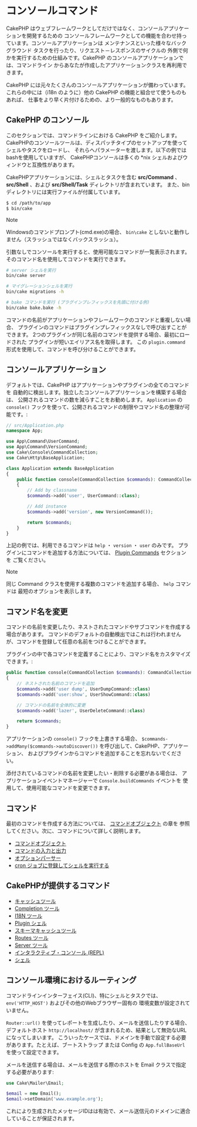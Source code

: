 # コンソールコマンド

CakePHP はウェブフレームワークとしてだけではなく、コンソールアプリケーションを開発するための
コンソールフレームワークとしての機能を合わせ持っています。コンソールアプリケーションは
メンテナンスといった様々なバックグラウンド タスクを行ったり、リクエスト－レスポンスのサイクルの
外側で何かを実行するための仕組みです。CakePHP のコンソールアプリケーションでは、コマンドライン
からあなたが作成したアプリケーションクラスを再利用できます。

CakePHP には元々たくさんのコンソールアプリケーションが備わっています。
これらの中には（i18n のように）他の CakePHP の機能と組合せて使うものもあれば、
仕事をより早く片付けるための、より一般的なものもあります。

## CakePHP のコンソール

このセクションでは、コマンドラインにおける CakePHP をご紹介します。
CakePHPのコンソールツールは、ディスパッチタイプのセットアップを使って シェルやタスクをロードし、
それらへパラメーターを渡します。以下の例ではbashを使用していますが、
CakePHPコンソールは多くの \*nix シェルおよびウィンドウと互換性があります。

CakePHPアプリケーションには、シェルとタスクを含む **src/Command** 、
**src/Shell** 、および **src/Shell/Task** ディレクトリが含まれています。
また、binディレクトリには実行ファイルが付属しています。

``` bash
$ cd /path/to/app
$ bin/cake
```

> [!NOTE]
> Windowsのコマンドプロンプト(cmd.exe)の場合、 `bin\cake` としないと動作しません（スラッシュではなくバックスラッシュ）。

引数なしでコンソールを実行すると、使用可能なコマンドが一覧表示されます。
そのコマンド名を使用してコマンドを実行できます。

``` bash
# server シェルを実行
bin/cake server

# マイグレーションシェルを実行
bin/cake migrations -h

# bake コマンドを実行 (プラグインプレフィックスを先頭に付ける例)
bin/cake bake.bake -h
```

コマンドの名前がアプリケーションやフレームワークのコマンドと重複しない場合、
プラグインのコマンドはプラグインプレフィックスなしで呼び出すことができます。
2つのプラグインが同じ名前のコマンドを提供する場合、最初にロードされた
プラグインが短いエイリアス名を取得します。
この `plugin.command` 形式を使用して、コマンドを呼び分けることができます。

## コンソールアプリケーション

デフォルトでは、CakePHP はアプリケーションやプラグインの全てのコマンドを
自動的に検出します。独立したコンソールアプリケーションを構築する場合は、
公開されるコマンドの数を減らすことをお勧めします。
`Application` の `console()` フックを使って、公開されるコマンドの制限やコマンド名の整理が可能です。:

``` php
// src/Application.php
namespace App;

use App\Command\UserCommand;
use App\Command\VersionCommand;
use Cake\Console\CommandCollection;
use Cake\Http\BaseApplication;

class Application extends BaseApplication
{
    public function console(CommandCollection $commands): CommandCollection
    {
        // Add by classname
        $commands->add('user', UserCommand::class);

        // Add instance
        $commands->add('version', new VersionCommand());

        return $commands;
    }
}
```

上記の例では、利用できるコマンドは `help` ・ `version` ・ `user` のみです。
プラグインにコマンドを追加する方法については、 [Plugin Commands](plugins#plugin-commands) セクションを
ご覧ください。

> [!NOTE]
> 同じ Command クラスを使用する複数のコマンドを追加する場合、 `help` コマンドは
> 最短のオプションを表示します。

## コマンド名を変更

コマンドの名前を変更したり、ネストされたコマンドやサブコマンドを作成する場合があります。
コマンドのデフォルトの自動検出ではこれは行われませんが、コマンドを登録して任意の名前をつけることができます。

プラグインの中で各コマンドを定義することにより、コマンド名をカスタマイズできます。:

``` php
public function console(CommandCollection $commands): CommandCollection
{
    // ネストされた名前のコマンドを追加
    $commands->add('user dump', UserDumpCommand::class)
    $commands->add('user:show', UserShowCommand::class)

    // コマンドの名前を全体的に変更
    $commands->add('lazer', UserDeleteCommand::class)

    return $commands;
}
```

アプリケーションの `console()` フックを上書きする場合、
`$commands->addMany($commands->autoDiscover())` を呼び出して、CakePHP、アプリケーション、
およびプラグインからコマンドを追加することを忘れないでください。

添付されているコマンドの名前を変更したい・削除する必要がある場合は、
アプリケーションイベントマネージャーで `Console.buildCommands` イベントを
使用して、使用可能なコマンドを変更できます。

## コマンド

最初のコマンドを作成する方法については、 [コマンドオブジェクト](console-commands/commands) の章を
参照してください。次に、コマンドについて詳しく説明します。

- [コマンドオブジェクト](console-commands/commands)
- [コマンドの入力と出力](console-commands/input-output)
- [オプションパーサー](console-commands/option-parsers)
- [cron ジョブに登録してシェルを実行する](console-commands/cron-jobs)

## CakePHPが提供するコマンド

- [キャッシュツール](console-commands/cache)
- [Completion ツール](console-commands/completion)
- [I18N ツール](console-commands/i18n)
- [Plugin シェル](console-commands/plugin)
- [スキーマキャッシュツール](console-commands/schema-cache)
- [Routes ツール](console-commands/routes)
- [Server ツール](console-commands/server)
- [インタラクティブ・コンソール (REPL)](console-commands/repl)
- [シェル](console-commands/shells)

## コンソール環境におけるルーティング

コマンドラインインターフェイス(CLI)、特にシェルとタスクでは、
`env('HTTP_HOST')` およびその他のWebブラウザー固有の
環境変数が設定されていません。

`Router::url()` を使ってレポートを生成したり、メールを送信したりする場合、
デフォルトホスト `http://localhost/` が含まれるため、結果として無効なURLになってしまいます。
こういったケースでは、ドメインを手動で設定する必要があります。たとえば、ブートストラップ
または Config の `App.fullBaseUrl` を使って設定できます。

メールを送信する場合は、メールを送信する際のホストを Email クラスで指定する必要があります:

``` php
use Cake\Mailer\Email;

$email = new Email();
$email->setDomain('www.example.org');
```

これにより生成されたメッセージIDはは有効で、メール送信元のドメインに適合していることが保証されます。
